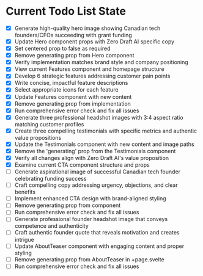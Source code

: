 <!-- DO NOT EDIT - Managed by todo_list tool -->
<!-- Updated: 2025-10-06T23:08:57.775Z -->

# Current Todo List State

- [x] Generate high-quality hero image showing Canadian tech founders/CFOs succeeding with grant funding
- [x] Update Hero component props with Zero Draft AI specific copy
- [x] Set centered prop to false as required
- [x] Remove generating prop from Hero component
- [x] Verify implementation matches brand style and company positioning
- [x] View current Features component and homepage structure
- [x] Develop 6 strategic features addressing customer pain points
- [x] Write concise, impactful feature descriptions
- [x] Select appropriate icons for each feature
- [x] Update Features component with new content
- [x] Remove generating prop from implementation
- [x] Run comprehensive error check and fix all issues
- [x] Generate three professional headshot images with 3:4 aspect ratio matching customer profiles
- [x] Create three compelling testimonials with specific metrics and authentic value propositions
- [x] Update the Testimonials component with new content and image paths
- [x] Remove the 'generating' prop from the Testimonials component
- [x] Verify all changes align with Zero Draft AI's value proposition
- [x] Examine current CTA component structure and props
- [ ] Generate aspirational image of successful Canadian tech founder celebrating funding success
- [ ] Craft compelling copy addressing urgency, objections, and clear benefits
- [ ] Implement enhanced CTA design with brand-aligned styling
- [ ] Remove generating prop from component
- [ ] Run comprehensive error check and fix all issues
- [ ] Generate professional founder headshot image that conveys competence and authenticity
- [ ] Craft authentic founder quote that reveals motivation and creates intrigue
- [ ] Update AboutTeaser component with engaging content and proper styling
- [ ] Remove generating prop from AboutTeaser in +page.svelte
- [ ] Run comprehensive error check and fix all issues

